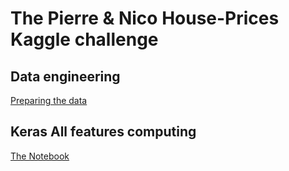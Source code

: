 # The Pierre & Nico House-Prices Kaggle challenge

## Data engineering

[Preparing the data](./data-prep.ipynb)

## Keras All features computing

[The Notebook](./Linear-Regression-Keras-AllFeatures.ipynb)
